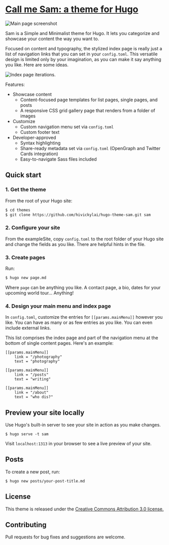 # <a href="https://vickylai.io/call-me-sam/" target="_blank" rel="noopener">Call me Sam: a theme for Hugo</a>
![Main page screenshot](https://github.com/hivickylai/hugo-theme-sam/blob/master/images/screenshot.png)

Sam is a Simple and Minimalist theme for Hugo. It lets you categorize and showcase your content the way you want to.

Focused on content and typography, the stylized index page is really just a list of navigation links that you can set in your `config.toml`. This versatile design is limited only by your imagination, as you can make it say anything you like. Here are some ideas.

![Index page iterations.](https://github.com/hivickylai/hugo-theme-sam/blob/master/images/ideas.png)

Features:
- Showcase content
    - Content-focused page templates for list pages, single pages, and posts
    - A responsive CSS grid gallery page that renders from a folder of images
- Customize
    - Custom navigation menu set via `config.toml`
    - Custom footer text
- Developer-approved
    - Syntax highlighting
    - Share-ready metadata set via `config.toml` (OpenGraph and Twitter Cards integration)
    - Easy-to-navigate Sass files included


## Quick start

### 1. Get the theme

From the root of your Hugo site:
```sh
$ cd themes
$ git clone https://github.com/hivickylai/hugo-theme-sam.git sam
```

### 2. Configure your site

From the exampleSite, copy `config.toml` to the root folder of your Hugo site and change the fields as you like. There are helpful hints in the file.

### 3. Create pages

Run:
```sh
$ hugo new page.md
```
Where `page` can be anything you like. A contact page, a bio, dates for your upcoming world tour... Anything!

### 4. Design your main menu and index page

In `config.toml`, customize the entries for `[[params.mainMenu]]` however you like. You can have as many or as few entries as you like. You can even include external links. 

This list comprises the index page and part of the navigation menu at the bottom of single content pages. Here's an example:

```
[[params.mainMenu]]
    link = "/photography"
    text = "photography"

[[params.mainMenu]]
    link = "/posts"
    text = "writing"

[[params.mainMenu]]
    link = "/about"
    text = "who dis?"
```

## Preview your site locally

Use Hugo's built-in server to see your site in action as you make changes.

```
$ hugo serve -t sam
```

Visit `localhost:1313` in your browser to see a live preview of your site.

## Posts

To create a new post, run:
```
$ hugo new posts/your-post-title.md
```

## License
This theme is released under the [Creative Commons Attribution 3.0 license.](https://github.com/hivickylai/hugo-theme-sam/blob/master/LICENSE.txt)

## Contributing

Pull requests for bug fixes and suggestions are welcome.

